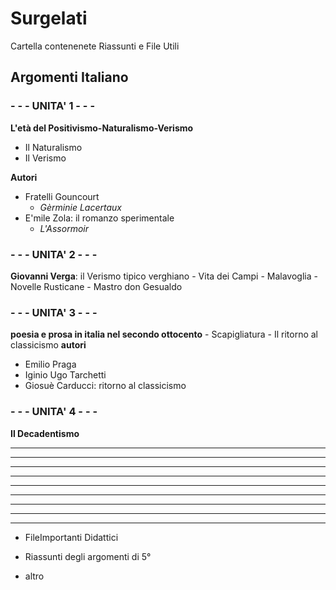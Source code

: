 # Surgelati

Cartella contenenete Riassunti e File Utili

## Argomenti Italiano

### - - -  UNITA' 1 - - - 
**L'età del Positivismo-Naturalismo-Verismo**
- Il Naturalismo
- Il Verismo

**Autori**
- Fratelli Gouncourt
	- *Gèrminie Lacertaux*
- E'mile Zola: il romanzo sperimentale
	- *L'Assormoir*

### - - - UNITA' 2 - - - 
 **Giovanni Verga**: il Verismo tipico verghiano
	- Vita dei Campi
	- Malavoglia
	- Novelle Rusticane
	- Mastro don Gesualdo
### - - - UNITA' 3	- - -
**poesia e prosa in italia nel secondo ottocento**
	- Scapigliatura
	- Il ritorno al classicismo	
**autori**
- Emilio Praga
- Iginio Ugo Tarchetti
- Giosuè Carducci: ritorno al classicismo
### - - - UNITA' 4 - - -
**Il Decadentismo**

****
****
****
****
****
****
****
****
****
- FileImportanti Didattici

- Riassunti degli argomenti di 5°

- altro
<!--stackedit_data:
eyJoaXN0b3J5IjpbLTE3OTcxNTY0MzksLTI1OTMzOTI3NCwtNj
YwMjc5MTE1LDIwMDE4OTc2MSwtOTk5NTY5NDY2LDE4OTM4NjU4
NTIsMjIxNDc1OTMzLDE2ODM4MTA1MTQsLTU0MTMxMzYyNCwxMz
M0Njk1NjMwLC0xNzI4NTE2MzAzLDE3NjA2MjQyMzcsNDI3ODE4
MDkzLC0yNjExMTU0OSwyMTMwMTk1Nzg0XX0=
-->